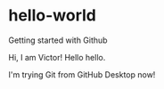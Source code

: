 # hello-world
Getting started with Github

Hi, I am Victor!
Hello hello.

I'm trying Git from GitHub Desktop now!